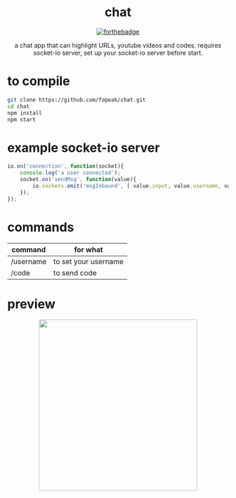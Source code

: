 
<div align="center">
  <h1>chat</h1>
  
  [![forthebadge](https://forthebadge.com/images/badges/check-it-out.svg)](https://forthebadge.com)

a chat app that can highlight URLs, youtube videos and codes. 
requires socket-io server, set up your socket-io server before start.
</div>

# to compile
```sh
git clone https://github.com/fopeak/chat.git
cd chat
npm install
npm start
```
# example socket-io server
```js
io.on('connection', function(socket){
    console.log('a user connected');
    socket.on('sendMsg', function(value){
        io.sockets.emit('msgInbound', [ value.input, value.username, value.type ])
    });
});
```

# commands
| command  | for what |
| ------------- | ------------- |
| /username  | to set your username  |
| /code  | to send code  |

# preview
<div align="center">
<img src="https://media.giphy.com/media/NRPBeOVORNCJMWj5HW/giphy.gif" width="360" height="390" />
</div>
